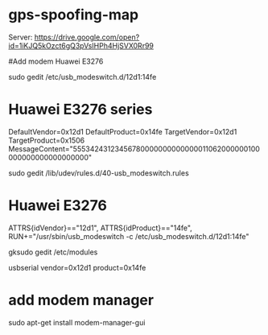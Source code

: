 # gps-spoofing-map
Server:
https://drive.google.com/open?id=1iKJQ5kOzct6gQ3pVsIHPh4HjSVX0Rr99

#Add modem Huawei E3276 

sudo gedit /etc/usb_modeswitch.d/12d1:14fe

# Huawei E3276 series
DefaultVendor=0x12d1
DefaultProduct=0x14fe
TargetVendor=0x12d1
TargetProduct=0x1506
MessageContent="55534243123456780000000000000011062000000100000000000000000000"

sudo gedit /lib/udev/rules.d/40-usb_modeswitch.rules

# Huawei E3276
ATTRS{idVendor}=="12d1", ATTRS{idProduct}=="14fe", RUN+="/usr/sbin/usb_modeswitch -c /etc/usb_modeswitch.d/12d1:14fe"

gksudo gedit /etc/modules

usbserial vendor=0x12d1 product=0x14fe

# add modem manager 
sudo apt-get install modem-manager-gui
